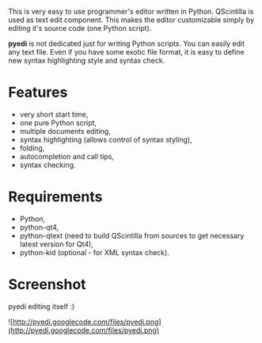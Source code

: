 This is very easy to use programmer's editor written in Python. QScintilla is used as text edit component. This makes the editor customizable simply by editing it's source code (one Python script).

**pyedi** is not dedicated just for writing Python scripts. You can easily edit any text file. Even if you have some exotic file format, it is easy to define new syntax highlighting style and syntax check.

# Features #
  * very short start time,
  * one pure Python script,
  * multiple documents editing,
  * syntax highlighting (allows control of syntax styling),
  * folding,
  * autocompletion and call tips,
  * syntax checking.

# Requirements #
  * Python,
  * python-qt4,
  * python-qtext (need to build QScintilla from sources to get necessary latest version for Qt4),
  * python-kid (optional - for XML syntax check).

# Screenshot #

pyedi editing itself :)

![http://pyedi.googlecode.com/files/pyedi.png](http://pyedi.googlecode.com/files/pyedi.png)